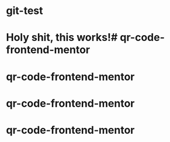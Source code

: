 # git-test
# Holy shit, this works!# qr-code-frontend-mentor
# qr-code-frontend-mentor
# qr-code-frontend-mentor
# qr-code-frontend-mentor
